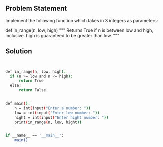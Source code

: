 ## Problem Statement

Implement the following function which takes in 3 integers as parameters:

def in_range(n, low, high)
"""
Returns True if n is between low and high, inclusive.
high is guaranteed to be greater than low.
"""

## Solution

```bash


def in_range(n, low, high):
  if (n >= low and n <= high):
	  return True
  else:
	  return False


def main():
    n = int(input("Enter a number: "))
    low = int(input("Enter low number: "))
    hight = int(input("Enter hight number: "))
    print(in_range(n, low, hight))


if __name__ == '__main__':
    main()



```
